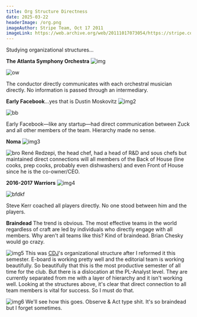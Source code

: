 ```yaml
---
title: Org Structure Directness
date: 2025-03-22
headerImage: /org.png
imageAuthor: Stripe Team, Oct 17 2011
imageLink: https://web.archive.org/web/20111017073054/https://stripe.com/about
---
```

Studying organizational structures...

**The Atlanta Symphony Orchestra**
![img](https://media.npr.org/assets/img/2014/09/26/orchestra-overhead_wide-92eee059eb312c37bd745582e017f98955917146.jpg?s=1600&c=85&f=webp)

![ow](/un.png)

The conductor directly communicates with each orchestral musician directly. No information is passed through an intermediary.

**Early Facebook**...yes that is Dustin Moskovitz
![img2](https://i.pinimg.com/736x/98/79/ae/9879aeda3f03cfbbdcb9640593042388.jpg)

![bb](/due.png)

Early Facebook—like any startup—had direct communication between Zuck and all other members of the team. Hierarchy made no sense.


**Noma**
![img3](/tre.png)

![bro](/quat.png)
René Redzepi, the head chef, had a head of R&D and sous chefs but maintained direct connections will all members of the Back of House (line cooks, prep cooks, probably even dishwashers) and even Front of House since he is the co-owner/CEO. 


**2016-2017 Warriors**
![img4](https://s.hdnux.com/photos/46/65/63/10181849/9/960x0.webp)

![bfdkf](/set.png)

Steve Kerr coached all players directly. No one stood between him and the players.

**Braindead**
The trend is obvious. The most effective teams in the world regardless of craft are led by individuals who directly engage with all members. Why aren't all teams like this? Kind of braindead. Brian Chesky would go crazy.

![img5](/net.png)
This was [CDJ](https://cornelldatajournal.org/)'s organizational structure after I reformed it this semester. E-board is working pretty well and the editorial team is working beautifully. So beautifully that this is the most productive semester of all time for the club. But there is a dislocation at the PL-Analyst level. They are currently separated from me with a layer of hierarchy and it isn't working well. Looking at the structures above, it's clear that direct connection to all team members is vital for success. So I must do that.

![img6](/ye.png)
We'll see how this goes. Observe & Act type shit. It's so braindead but I forget sometimes. 
